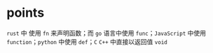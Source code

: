 # points
`rust` 中 使用 `fn` 来声明函数；而 `go` 语言中使用 `func`；`JavaScript` 中使用 `function`；`python` 中使用 `def`；`C` `C++` 中直接以返回值 `void`
<!--stackedit_data:
eyJoaXN0b3J5IjpbOTc5OTQ2OTQ4XX0=
-->